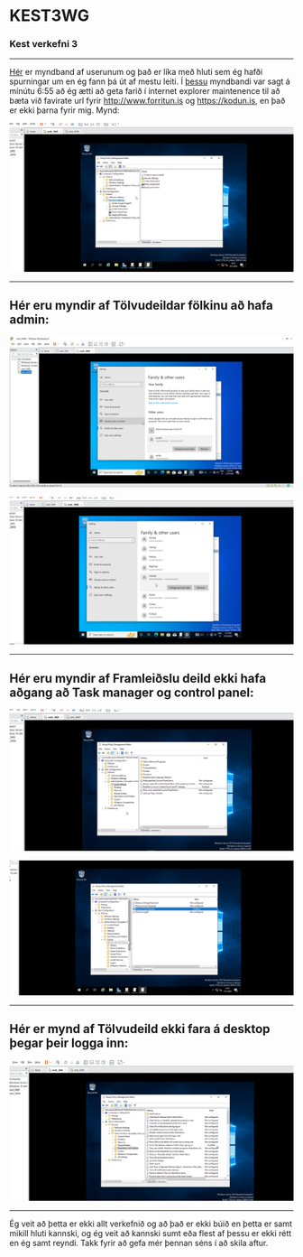 # KEST3WG
### Kest verkefni 3

---

[Hér](https://youtu.be/juHtBKLkYPo) er myndband af userunum og það er líka með hluti sem ég hafði spurningar um en ég fann þá út af mestu leiti. Í [þessu](https://www.youtube.com/watch?v=b253bUxZ270) myndbandi var sagt á mínútu 6:55 að ég ætti að geta farið í internet explorer maintenence til að bæta við favirate url fyrir http://www.forritun.is og https://kodun.is, en það er ekki þarna fyrir mig. Mynd: 

![Mynd_3](https://github.com/Emilb05/KEST3WG/blob/main/Screenshot%202024-05-16%20142136.png)

---

## Hér eru myndir af Tölvudeildar fölkinu að hafa admin:

![Mynd_1](https://github.com/Emilb05/KEST3WG/blob/main/Screenshot%202024-05-16%20132623.png)

![Mynd_2](https://github.com/Emilb05/KEST3WG/blob/main/Screenshot%202024-05-16%20132733.png)

---

## Hér eru myndir af Framleiðslu deild ekki hafa aðgang að Task manager og control panel:

![Mynd_4](https://github.com/Emilb05/KEST3WG/blob/main/Screenshot%202024-05-16%20135057.png)

![Mynd_5](https://github.com/Emilb05/KEST3WG/blob/main/Screenshot%202024-05-16%20135744.png)

---

## Hér er mynd af Tölvudeild ekki fara á desktop þegar þeir logga inn:

![Mynd_6](https://github.com/Emilb05/KEST3WG/blob/main/Screenshot%202024-05-16%20140552.png)

---

Ég veit að þetta er ekki allt verkefnið og að það er ekki búið en þetta er samt mikill hluti kannski, og ég veit að kannski sumt eða flest af þessu er ekki rétt en ég samt reyndi. Takk fyrir að gefa mér þennan séns í að skila aftur.
